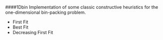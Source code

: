 ####1Dbin
Implementation of some classic constructive heuristics for the one-dimensional bin-packing problem.

* First Fit 
* Best Fit 
* Decreasing First Fit
